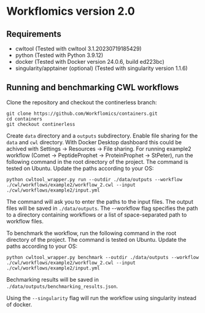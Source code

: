 
# Workflomics version 2.0

## Requirements
- cwltool (Tested with cwltool 3.1.20230719185429)
- python (Tested with Python 3.9.12)
- docker (Tested with Docker version 24.0.6, build ed223bc)
- singularity/apptainer (optional) (Tested with singularity version 1.1.6)


## Running and benchmarking CWL workflows

Clone the repository and checkout the continerless branch:
```
git clone https://github.com/Workflomics/containers.git
cd containers
git checkout continerless
```

Create `data` directory and a `outputs` subdirectory. Enable file sharing for the `data` and `cwl` directory. With Docker Desktop dashboard this could be achived with Settings -> Resources -> File sharing. For running example2 workflow (Comet -> PeptideProphet -> ProteinProphet -> StPeter), run the following command in the root directory of the project. The command is tested on Ubuntu. Update the paths according to your OS:
 
```
python cwltool_wrapper.py run --outdir ./data/outputs --workflow ./cwl/workflows/example2/workflow_2.cwl --input ./cwl/workflows/example2/input.yml
```
The command will ask you to enter the paths to the input files. The output files will be saved in `./data/outputs`. The --workflow flag specifies the path to a directory containing workflows or a list of space-separated path to workflow files.

To benchmark the workflow, run the following command in the root directory of the project. The command is tested on Ubuntu. Update the paths according to your OS:

```
python cwltool_wrapper.py benchmark --outdir ./data/outputs --workflow ./cwl/workflows/example2/workflow_2.cwl --input ./cwl/workflows/example2/input.yml
```

Bechmarking results will be saved in `./data/outputs/benchmarking_results.json`. 

Using the `--singularity` flag will run the workflow using singularity instead of docker.
